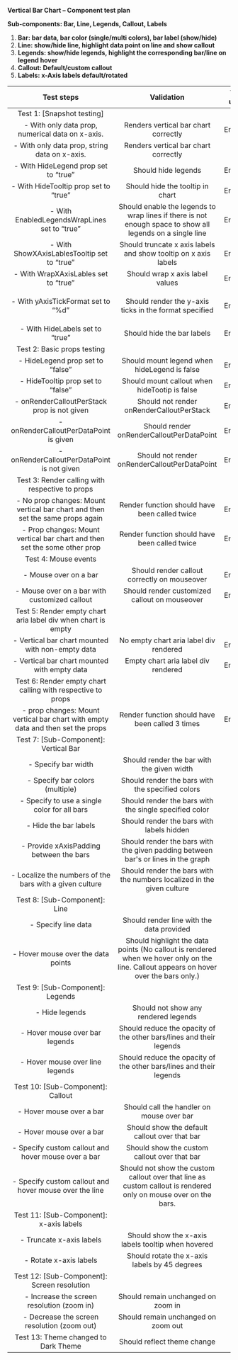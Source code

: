 **Vertical Bar Chart – Component test plan**

**Sub-components: Bar, Line, Legends, Callout, Labels**

1. **Bar: bar data, bar color (single/multi colors), bar label (show/hide)**
1. **Line: show/hide line, highlight data point on line and show callout**
1. **Legends: show/hide legends, highlight the corresponding bar/line on legend hover**
1. **Callout: Default/custom callout**
1. **Labels: x-Axis labels default/rotated**

|                                 **Test steps**                                  |                                                             **Validation**                                                             | **Tool used** |
| :-----------------------------------------------------------------------------: | :------------------------------------------------------------------------------------------------------------------------------------: | :-----------: |
|                           Test 1: [Snapshot testing]                            |                                                                                                                                        |               |
|                - With only data prop, numerical data on x-axis.                 |                                                  Renders vertical bar chart correctly                                                  |    Enzyme     |
|                  - With only data prop, string data on x-axis.                  |                                                  Renders vertical bar chart correctly                                                  |      RTL      |
|                      - With HideLegend prop set to “true”                       |                                                          Should hide legends                                                           |    Enzyme     |
|                      - With HideTooltip prop set to “true”                      |                                                    Should hide the tooltip in chart                                                    |    Enzyme     |
|                  - With EnabledLegendsWrapLines set to “true”                   |               Should enable the legends to wrap lines if there is not enough space to show all legends on a single line                |    Enzyme     |
|                   - With ShowXAxisLablesTooltip set to “true”                   |                                    Should truncate x axis labels and show tooltip on x axis labels                                     |    Enzyme     |
|                      - With WrapXAxisLables set to “true”                       |                                                    Should wrap x axis label values                                                     |    Enzyme     |
|                       - With yAxisTickFormat set to “%d”                        |                                  <p>Should render the y-axis ticks in the format specified</p><p></p>                                  |    Enzyme     |
|                         - With HideLabels set to “true”                         |                                                       Should hide the bar labels                                                       |    Enzyme     |
|                           Test 2: Basic props testing                           |                                                                                                                                        |               |
|                        - HideLegend prop set to “false”                         |                                              Should mount legend when hideLegend is false                                              |    Enzyme     |
|                        - HideTooltip prop set to “false”                        |                                             Should mount callout when hideTootip is false                                              |    Enzyme     |
|                   - onRenderCalloutPerStack prop is not given                   |                                               Should not render onRenderCalloutPerStack                                                |    Enzyme     |
|                     - onRenderCalloutPerDataPoint is given                      |                                               Should render onRenderCalloutPerDataPoint                                                |    Enzyme     |
|                   - onRenderCalloutPerDataPoint is not given                    |                                             Should not render onRenderCalloutPerDataPoint                                              |    Enzyme     |
|                 Test 3: Render calling with respective to props                 |                                                                                                                                        |               |
|  - No prop changes: Mount vertical bar chart and then set the same props again  |                                             Render function should have been called twice                                              |    Enzyme     |
|    - Prop changes: Mount vertical bar chart and then set the some other prop    |                                             Render function should have been called twice                                              |    Enzyme     |
|                              Test 4: Mouse events                               |                                                                                                                                        |               |
|                              - Mouse over on a bar                              |                                              Should render callout correctly on mouseover                                              |    Enzyme     |
|                  - Mouse over on a bar with customized callout                  |                                             Should render customized callout on mouseover                                              |    Enzyme     |
|          Test 5: Render empty chart aria label div when chart is empty          |                                                                                                                                        |               |
|                - Vertical bar chart mounted with non-empty data                 |                                                 No empty chart aria label div rendered                                                 |    Enzyme     |
|                  - Vertical bar chart mounted with empty data                   |                                                  Empty chart aria label div rendered                                                   |    Enzyme     |
|           Test 6: Render empty chart calling with respective to props           |                                                                                                                                        |               |
| - prop changes: Mount vertical bar chart with empty data and then set the props |                                            Render function should have been called 3 times                                             |    Enzyme     |
|                      Test 7: [Sub-Component]: Vertical Bar                      |                                                                                                                                        |               |
|                               - Specify bar width                               |                                               Should render the bar with the given width                                               |      RTL      |
|                         - Specify bar colors (multiple)                         |                                            Should render the bars with the specified colors                                            |      RTL      |
|                  - Specify to use a single color for all bars                   |                                         Should render the bars with the single specified color                                         |      RTL      |
|                              - Hide the bar labels                              |                                               Should render the bars with labels hidden                                                |      RTL      |
|                     - Provide xAxisPadding between the bars                     |                           Should render the bars with the given padding between bar's or lines in the graph                            |      E2E      |
|             - Localize the numbers of the bars with a given culture             |                                 Should render the bars with the numbers localized in the given culture                                 |      E2E      |
|                          Test 8: [Sub-Component]: Line                          |                                                                                                                                        |               |
|                               - Specify line data                               |                                               Should render line with the data provided                                                |      RTL      |
|                       - Hover mouse over the data points                        | Should highlight the data points (No callout is rendered when we hover only on the line. Callout appears on hover over the bars only.) |      RTL      |
|                        Test 9: [Sub-Component]: Legends                         |                                                                                                                                        |               |
|                                 - Hide legends                                  |                                                  Should not show any rendered legends                                                  |      RTL      |
|                         - Hover mouse over bar legends                          |                                  Should reduce the opacity of the other bars/lines and their legends                                   |      RTL      |
|                         - Hover mouse over line legends                         |                                  Should reduce the opacity of the other bars/lines and their legends                                   |      RTL      |
|                        Test 10: [Sub-Component]: Callout                        |                                                                                                                                        |               |
|                            - Hover mouse over a bar                             |                                               Should call the handler on mouse over bar                                                |      RTL      |
|                            - Hover mouse over a bar                             |                                             Should show the default callout over that bar                                              |      RTL      |
|               - Specify custom callout and hover mouse over a bar               |                                              Should show the custom callout over that bar                                              |      RTL      |
|             - Specify custom callout and hover mouse over the line              |            Should not show the custom callout over that line as custom callout is rendered only on mouse over on the bars.             |      RTL      |
|                     Test 11: [Sub-Component]: x-axis labels                     |                                                                                                                                        |               |
|                            - Truncate x-axis labels                             |                                           Should show the x-axis labels tooltip when hovered                                           |      RTL      |
|                             - Rotate x-axis labels                              |                                             Should rotate the x-axis labels by 45 degrees                                              |      RTL      |
|                   Test 12: [Sub-Component]: Screen resolution                   |                                                                                                                                        |               |
|                   - Increase the screen resolution (zoom in)                    |                                                   Should remain unchanged on zoom in                                                   |      RTL      |
|                   - Decrease the screen resolution (zoom out)                   |                                                  Should remain unchanged on zoom out                                                   |      RTL      |
|                      Test 13: Theme changed to Dark Theme                       |                                                      Should reflect theme change                                                       |      RTL      |
